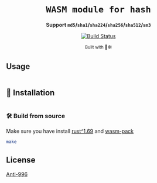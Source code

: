 <div align="center">

  <h1><code>WASM module for hash</code></h1>

<strong>Support `md5`/`sha1`/`sha224`/`sha256`/`sha512`/`sm3`</strong>

  <p>
    <a href="https://github.com/axetroy/wasm-hasher/actions/workflows/rust.yml"><img src="https://github.com/axetroy/wasm-hasher/actions/workflows/rust.yml/badge.svg" alt="Build Status" /></a>
  </p>

<sub>Built with 🦀🕸

</div>

## Usage

```bash

```

## 🚴 Installation

```bash

```

### 🛠️ Build from source

Make sure you have install [rust^1.69](https://www.rust-lang.org/) and [wasm-pack](https://rustwasm.github.io/wasm-pack/installer/)

```bash
make
```

## License

[Anti-996](License)
